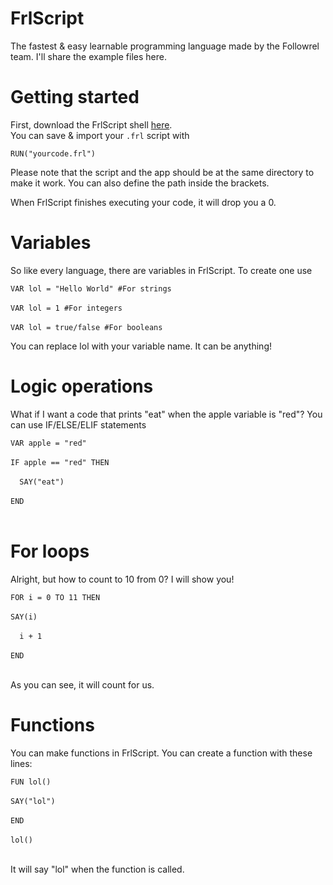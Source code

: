 # FrlScript
The fastest &amp; easy learnable programming language made by the Followrel team. I'll share the example files here.

<div class="block" id="start">
  <h1>Getting started</h1>
<p>First, download the FrlScript shell <a href="/source/FrlScript.exe" download>here</a>. <br>
You can save & import your <code>.frl</code> script with</p>
  <code>RUN("yourcode.frl")</code>
  <p>Please note that the script and the app should be at the same directory to make it work. You can also define the path inside the brackets.</p>
  <p>When FrlScript finishes executing your code, it will drop you a 0.</p>
  </div>
  <div class="block" id="start">
  <h1>Variables</h1>
<p>So like every language, there are variables in FrlScript. To create one use</p>
  <code>VAR lol = "Hello World" #For strings</code><br><br>
    <code>VAR lol = 1 #For integers</code><br><br>
    <code>VAR lol = true/false #For booleans</code>
  
  <p>You can replace lol with your variable name. It can be anything!</p>
  </div>
  <div class="block" id="start">
  <h1>Logic operations</h1>
<p>What if I want a code that prints "eat" when the apple variable is "red"? You can use IF/ELSE/ELIF statements</p>
  <code>VAR apple = "red"</code><br><br>
    <code>IF apple == "red" THEN</code><br><br>
  <code>  SAY("eat")</code><br><br>
    <code>END</code><br><br>
    </div>

  
  <div class="block" id="start">
  <h1>For loops</h1>
<p>Alright, but how to count to 10 from 0? I will show you!</p>
  <code>FOR i = 0 TO 11 THEN</code><br><br>
    <code>SAY(i)</code><br><br>
  <code>  i + 1</code><br><br>
    <code>END</code><br><br>
  
  
  <p>As you can see, it will count for us.</p>
    </div>




  <div class="block" id="start">
  <h1>Functions</h1>
<p>You can make functions in FrlScript. You can create a function with these lines:</p>
  <code>FUN lol()</code><br><br>
    <code>SAY("lol")</code><br><br>
  <code>END</code><br><br>
    <code>lol()</code><br><br>
  
  
  <p>It will say "lol" when the function is called.</p>
    </div>
